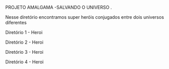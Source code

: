  PROJETO AMALGAMA -SALVANDO O UNIVERSO .

 Nesse diretório encontramos  super heróis conjugados entre dois universos diferentes

 Diretório 1 - Heroi

 Diretório 2 - Heroi

 Diretório 3 - Heroi

 Diretório 4 - Heroi

 
